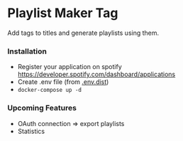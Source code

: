 # Playlist Maker Tag

Add tags to titles and generate playlists using them.

### Installation

* Register your application on spotify https://developer.spotify.com/dashboard/applications
* Create .env file (from [.env.dist](.env.dist))
* `docker-compose up -d`

### Upcoming Features

* OAuth connection => export playlists
* Statistics

